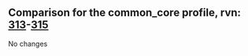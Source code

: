 ## Comparison for the common_core profile, rvn: [313](https://github.com/PRO100KatYT/FortniteProfileRevisions/tree/main/profiles/common_core/313%20common_core.json)-[315](https://github.com/PRO100KatYT/FortniteProfileRevisions/tree/main/profiles/common_core/315%20common_core.json)

No changes
